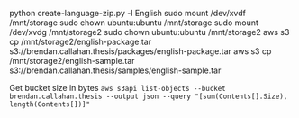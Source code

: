 python create-language-zip.py -l English
sudo mount /dev/xvdf /mnt/storage
sudo chown ubuntu:ubuntu /mnt/storage
sudo mount /dev/xvdg /mnt/storage2
sudo chown ubuntu:ubuntu /mnt/storage2
aws s3 cp /mnt/storage2/english-package.tar s3://brendan.callahan.thesis/packages/english-package.tar
aws s3 cp /mnt/storage2/english-sample.tar s3://brendan.callahan.thesis/samples/english-sample.tar

Get bucket size in bytes `aws s3api list-objects --bucket brendan.callahan.thesis --output json --query "[sum(Contents[].Size), length(Contents[])]"`

